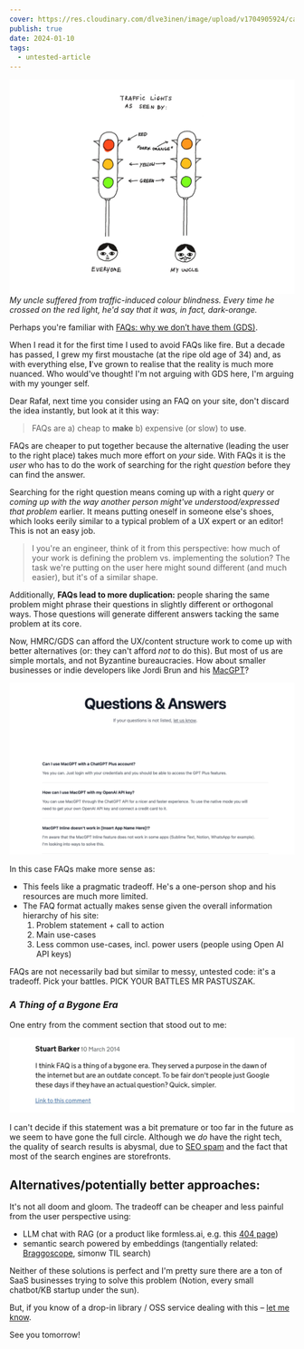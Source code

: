 ```yaml
---
cover: https://res.cloudinary.com/dlve3inen/image/upload/v1704905924/card-orange-traffic-lights_lcfl2q.png
publish: true
date: 2024-01-10
tags:
  - untested-article
---
```

![173](my-uncle-dark-orange-traffic-lights.webp)
*My uncle suffered from traffic-induced colour blindness. Every time he crossed on the red light, he'd say that it was, in fact, dark-orange.*

Perhaps you're familiar with [FAQs: why we don’t have them (GDS)](https://gds.blog.gov.uk/2013/07/25/faqs-why-we-dont-have-them/).

When I read it for the first time I used to avoid FAQs like fire. But a decade has passed, I grew my first moustache (at the ripe old age of 34) and, as with everything else, **I**'ve grown to realise that the reality is much more nuanced. Who would've thought! I'm not arguing with GDS here, I'm arguing with my younger self.

Dear Rafał, next time you consider using an FAQ on your site, don't discard the idea instantly, but look at it this way:

> FAQs are a) cheap to **make** b) expensive (or slow) to **use**.

FAQs are cheaper to put together because the alternative (leading the user to the right place) takes much more effort on *your* side. With FAQs it is the *user* who has to do the work of searching for the right *question* before they can find the answer. 

Searching for the right question means coming up with a right *query* or *coming up with the way another person might've understood/expressed that problem* earlier. It means putting oneself in someone else's shoes, which looks eerily similar to a typical problem of a UX expert or an editor! This is not an easy job.

> I you're an engineer, think of it from this perspective: how much of your work is defining the problem vs. implementing the solution? The task we're putting on the user here might sound different (and much easier), but it's of a similar shape.

Additionally, **FAQs lead to more duplication:** people sharing the same problem might phrase their questions in slightly different or orthogonal ways. Those questions will generate different answers tacking the same problem at its core.

Now, HMRC/GDS can afford the UX/content structure work to come up with better alternatives (or: they can't afford *not* to do this). But most of us are simple mortals, and not Byzantine bureaucracies. How about smaller businesses or indie developers like Jordi Brun and his [MacGPT](https://www.macgpt.com)? 

![2384](mac-gpt-faq.webp)

In this case FAQs make more sense as:

- This feels like a pragmatic tradeoff. He's a one-person shop and his resources are much more limited.
- The FAQ format actually makes sense given the overall information hierarchy of his site:
	1. Problem statement + call to action
	2. Main use-cases
	3. Less common use-cases, incl. power users (people using Open AI API keys)

FAQs are not necessarily bad but similar to messy, untested code: it's a tradeoff. Pick your battles. PICK YOUR BATTLES MR PASTUSZAK.

###  *A Thing of a Bygone Era*

One entry from the comment section that stood out to me:

![3002](gds-faq-comment-a-bygone-era.webp)

I can't decide if this statement was a bit premature or too far in the future as we seem to have gone the full circle. Although we *do* have the right tech, the quality of search results is abysmal, due to [SEO spam](https://danluu.com/seo-spam/) and the fact that most of the search engines are storefronts.

## Alternatives/potentially better approaches:

It's not all doom and gloom. The tradeoff can be cheaper and less painful from the user perspective using:

- LLM chat with RAG (or a product like formless.ai, e.g. this [404 page](https://formless.ai/404)) 
- semantic search powered by embeddings (tangentially related: [Braggoscope](https://www.braggoscope.com), simonw TIL search)

Neither of these solutions is perfect and I'm pretty sure there are a ton of SaaS businesses trying to solve this problem (Notion, every small chatbot/KB startup under the sun). 

But, if you know of a drop-in library / OSS service dealing with this – [let me know](mailto:hello@sonnet.io).

See you tomorrow!



